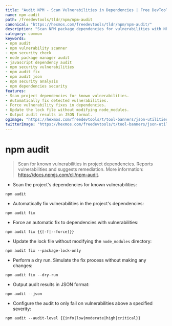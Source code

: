 ```yaml
---
title: "Audit NPM - Scan Vulnerabilities in Dependencies | Free DevTools"
name: npm-audit
path: /freedevtools/tldr/npm/npm-audit
canonical: "https://hexmos.com/freedevtools/tldr/npm/npm-audit/"
description: "Scan NPM package dependencies for vulnerabilities with NPM Audit. Detect security flaws and suggest remediation strategies. Free online tool, no registration required."
category: common
keywords:
- npm audit
- npm vulnerability scanner
- npm security check
- node package manager audit
- javascript dependency audit
- npm security vulnerabilities
- npm audit fix
- npm audit json
- npm security analysis
- npm dependencies security
features:
- Scan project dependencies for known vulnerabilities.
- Automatically fix detected vulnerabilities.
- Force vulnerability fixes in dependencies.
- Update the lock file without modifying node_modules.
- Output audit results in JSON format.
ogImage: "https://hexmos.com/freedevtools/t/tool-banners/json-utilities-banner.png"
twitterImage: "https://hexmos.com/freedevtools/t/tool-banners/json-utilities-banner.png"
---
```


# npm audit

> Scan for known vulnerabilities in project dependencies.
> Reports vulnerabilities and suggests remediation.
> More information: <https://docs.npmjs.com/cli/npm-audit>.

- Scan the project's dependencies for known vulnerabilities:

`npm audit`

- Automatically fix vulnerabilities in the project's dependencies:

`npm audit fix`

- Force an automatic fix to dependencies with vulnerabilities:

`npm audit fix {{[-f|--force]}}`

- Update the lock file without modifying the `node_modules` directory:

`npm audit fix --package-lock-only`

- Perform a dry run. Simulate the fix process without making any changes:

`npm audit fix --dry-run`

- Output audit results in JSON format:

`npm audit --json`

- Configure the audit to only fail on vulnerabilities above a specified severity:

`npm audit --audit-level {{info|low|moderate|high|critical}}`
